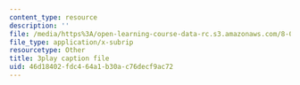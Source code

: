 ```yaml
---
content_type: resource
description: ''
file: /media/https%3A/open-learning-course-data-rc.s3.amazonaws.com/8-06-quantum-physics-iii-spring-2018/46d18402fdc464a1b30ac76decf9ac72_83lPKkTfGlY.srt
file_type: application/x-subrip
resourcetype: Other
title: 3play caption file
uid: 46d18402-fdc4-64a1-b30a-c76decf9ac72
---
```

